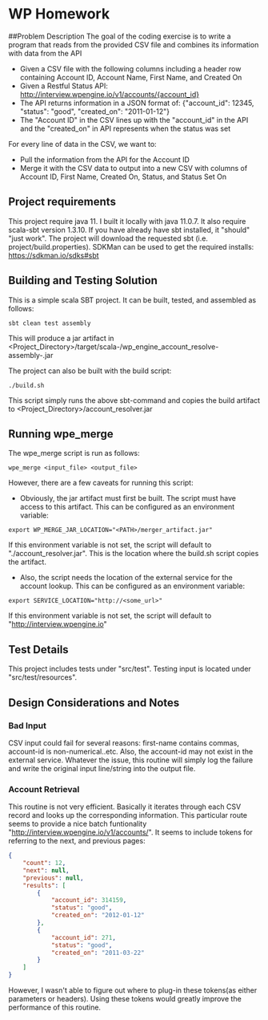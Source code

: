 # WP Homework

##Problem Description
The goal of the coding exercise is to write a program that reads from the provided CSV file and combines its information with data from the API

* Given a CSV file with the following columns including a header row containing Account ID, Account Name, First Name, and Created On
* Given a Restful Status API: http://interview.wpengine.io/v1/accounts/{account_id}
* The API returns information in a JSON format of: {"account_id": 12345, "status": "good", "created_on": "2011-01-12"}
* The "Account ID" in the CSV lines up with the "account_id" in the API and the "created_on" in API represents when the status was set

For every line of data in the CSV, we want to:

* Pull the information from the API for the Account ID
* Merge it with the CSV data to output into a new CSV with columns of Account ID, First Name, Created On, Status, and Status Set On

## Project requirements
This project require java 11.  I built it locally with java 11.0.7.  It also require scala-sbt version 1.3.10.  If you have
already have sbt installed, it "should" "just work".  The project will download the requested sbt (i.e. project/build.properties).
SDKMan can be used to get the required installs: https://sdkman.io/sdks#sbt 

## Building and Testing Solution

This is a simple scala SBT project.  It can be built, tested, and assembled as follows:

```shell script
sbt clean test assembly
```
This will produce a jar artifact in <Project_Directory>/target/scala-<scala-version>/wp_engine_account_resolve-assembly-<version>.jar

The project can also be built with the build script:

```shell script
./build.sh
```
This script simply runs the above sbt-command and copies the build artifact to <Project_Directory>/account_resolver.jar

## Running wpe_merge

The wpe_merge script is run as follows:
```shell script
wpe_merge <input_file> <output_file>
```
However, there are a few caveats for running this script:
* Obviously, the jar artifact must first be built.  The script must have access to this artifact.  This can be configured as an environment variable:
```shell script
export WP_MERGE_JAR_LOCATION="<PATH>/merger_artifact.jar"
```
If this environment variable is not set, the script will default to "./account_resolver.jar".  This is the location where the build.sh script copies the artifact.

* Also, the script needs the location of the external service for the account lookup. This can be configured as an environment variable:
```shell script
export SERVICE_LOCATION="http://<some_url>"
```
If this environment variable is not set, the script will default to "http://interview.wpengine.io"

## Test Details
This project includes tests under "src/test".  Testing input is located under "src/test/resources".

## Design Considerations and Notes

### Bad Input
CSV input could fail for several reasons: first-name contains commas, account-id is non-numerical..etc.  Also, the account-id
may not exist in the external service.  Whatever the issue, this routine will simply log the failure and write the original input
line/string into the output file.

### Account Retrieval
This routine is not very efficient.  Basically it iterates through each CSV record and looks up the corresponding information.
This particular route seems to provide a nice batch funtionality "http://interview.wpengine.io/v1/accounts/".  It seems to include
tokens for referring to the next, and previous pages:
```json
{
    "count": 12,
    "next": null,
    "previous": null,
    "results": [
        {
            "account_id": 314159,
            "status": "good",
            "created_on": "2012-01-12"
        },
        {
            "account_id": 271,
            "status": "good",
            "created_on": "2011-03-22"
        }
    ]
}
```
However, I wasn't able to figure out where to plug-in these tokens(as either parameters or headers).  Using these tokens would greatly improve the performance of this routine.
